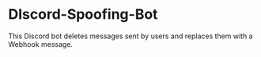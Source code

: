# DIscord-Spoofing-Bot
This Discord bot deletes messages sent by users and replaces them with a Webhook message.
